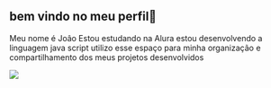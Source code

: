 ##  bem vindo no meu perfil👋

Meu nome é Joâo
Estou estudando na Alura
estou desenvolvendo a linguagem java script
utilizo esse espaço para minha organização e compartilhamento dos meus projetos desenvolvidos


![](https://media1.tenor.com/m/TjUe_-2BIfkAAAAC/hyakkimaru-dororo.gif)

